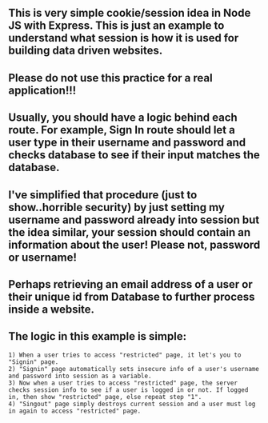 ## This is very simple cookie/session idea in Node JS with Express. This is just an example to understand what session is how it is used for building data driven websites.

## Please do not use this practice for a real application!!! 
## Usually, you should have a logic behind each route. For example, Sign In route should let a user type in their username and password and checks database to see if their input matches the database.
## I've simplified that procedure (just to show..horrible security) by just setting my username and password already into session but the idea similar, your session should contain an information about the user! Please not, password or username!
## Perhaps retrieving an email address of a user or their unique id from Database to further process inside a website.

## The logic in this example is simple: 

    1) When a user tries to access "restricted" page, it let's you to "Signin" page.
    2) "Signin" page automatically sets insecure info of a user's username and password into session as a variable.
    3) Now when a user tries to access "restricted" page, the server checks session info to see if a user is logged in or not. If logged in, then show "restricted" page, else repeat step "1".
    4) "Singout" page simply destroys current session and a user must log in again to access "restricted" page.


